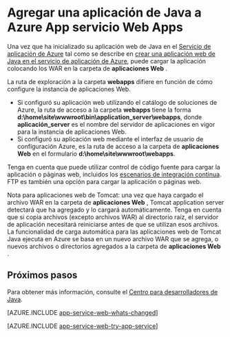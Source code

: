 <properties 
    pageTitle="Agregar una aplicación de Java a Azure App servicio Web Apps" 
    description="Este tutorial muestra cómo agregar una página o aplicación a la instancia de Azure App servicio Web Apps ya está configurado para utilizar Java." 
    services="app-service\web" 
    documentationCenter="java" 
    authors="rmcmurray" 
    manager="wpickett" 
    editor=""/>

<tags 
    ms.service="app-service-web" 
    ms.workload="web" 
    ms.tgt_pltfrm="na" 
    ms.devlang="Java" 
    ms.topic="article" 
    ms.date="08/11/2016" 
    ms.author="robmcm"/>

# <a name="add-a-java-application-to-azure-app-service-web-apps"></a>Agregar una aplicación de Java a Azure App servicio Web Apps

Una vez que ha inicializado su aplicación web de Java en el [Servicio de aplicación de Azure][] tal como se describe en [crear una aplicación web de Java en el servicio de aplicación de Azure](web-sites-java-get-started.md), puede cargar la aplicación colocando los WAR en la carpeta de **aplicaciones Web** .

La ruta de exploración a la carpeta **webapps** difiere en función de cómo configure la instancia de aplicaciones Web.

- Si configuró su aplicación web utilizando el catálogo de soluciones de Azure, la ruta de acceso a la carpeta **webapps** tiene la forma **d:\home\site\wwwroot\bin\application\_server\webapps**, donde **aplicación\_server** es el nombre del servidor de aplicaciones en vigor para la instancia de aplicaciones Web. 
- Si configuró su aplicación web mediante el interfaz de usuario de configuración Azure, es la ruta de acceso a la carpeta de **aplicaciones Web** en el formulario **d:\home\site\wwwroot\webapps**. 

Tenga en cuenta que puede utilizar control de código fuente para cargar la aplicación o páginas web, incluidos los [escenarios de integración continua](app-service-continuous-deployment.md). FTP es también una opción para cargar la aplicación o páginas web.

Nota para aplicaciones web de Tomcat: una vez que haya cargado el archivo WAR en la carpeta de **aplicaciones Web** , Tomcat application server detectará que ha agregado y lo cargará automáticamente. Tenga en cuenta que si copia archivos (excepto archivos WAR) al directorio raíz, el servidor de aplicación necesitará reiniciarse antes de que se utilizan esos archivos. La funcionalidad de carga automática para las aplicaciones web de Tomcat Java ejecuta en Azure se basa en un nuevo archivo WAR que se agrega, o nuevos archivos o directorios agregados a la carpeta de **aplicaciones Web** . 

## <a name="next-steps"></a>Próximos pasos

Para obtener más información, consulte el [Centro para desarrolladores de Java](/develop/java/).

[AZURE.INCLUDE [app-service-web-whats-changed](../../includes/app-service-web-whats-changed.md)]

[AZURE.INCLUDE [app-service-web-try-app-service](../../includes/app-service-web-try-app-service.md)]

<!-- External Links -->
[Servicio de aplicación de Azure]: http://go.microsoft.com/fwlink/?LinkId=529714
